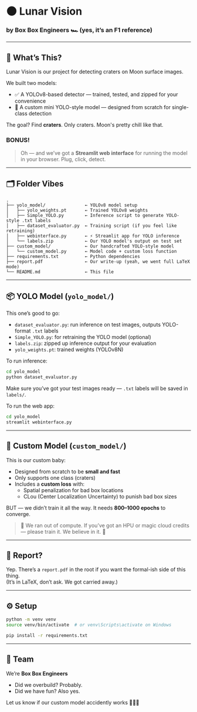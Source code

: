 # 🌑 Lunar Vision  
### by **Box Box Engineers** 🏎️ (yes, it’s an F1 reference)

---

## 🚀 What’s This?

Lunar Vision is our project for detecting craters on Moon surface images.

We built two models:

- ✅ A YOLOv8-based detector — trained, tested, and zipped for your convenience
- 🔬 A custom mini YOLO-style model — designed from scratch for single-class detection

The goal? Find **craters**. Only craters. Moon's pretty chill like that.

### BONUS!
> Oh — and we’ve got a **Streamlit web interface** for running the model in your browser. Plug, click, detect.

---

## 🗂️ Folder Vibes

```
.
├── yolo_model/               ← YOLOv8 model setup
│   ├── yolo_weights.pt       ← Trained YOLOv8 weights
│   ├── Simple_YOLO.py        ← Inference script to generate YOLO-style .txt labels
│   ├── dataset_evaluator.py  ← Training script (if you feel like retraining)
│   ├── webinterface.py       ← ⚡ Streamlit app for YOLO inference
│   └── labels.zip            ← Our YOLO model's output on test set
├── custom_model/             ← Our handcrafted YOLO-style model
│   └── custom_model.py       ← Model code + custom loss function
├── requirements.txt          ← Python dependencies
├── report.pdf                ← Our write-up (yeah, we went full LaTeX mode)
└── README.md                 ← This file
```

---

## 📦 YOLO Model (`yolo_model/`)

This one’s good to go:

- `dataset_evaluator.py`: run inference on test images, outputs YOLO-format `.txt` labels
- `Simple_YOLO.py`: for retraining the YOLO model (optional)
- `labels.zip`: zipped up inference output for your evaluation
- `yolo_weights.pt`: trained weights (YOLOv8N)

To run inference:

```bash
cd yolo_model
python dataset_evaluator.py
```

Make sure you’ve got your test images ready — `.txt` labels will be saved in `labels/`.


To run the web app:
```bash
cd yolo_model
streamlit webinterface.py
```
---

## 🧪 Custom Model (`custom_model/`)

This is our custom baby:

- Designed from scratch to be **small and fast**
- Only supports one class (craters)
- Includes a **custom loss** with:
  - Spatial penalization for bad box locations
  - CLou (Center Localization Uncertainty) to punish bad box sizes

BUT — we didn’t train it all the way. It needs **800–1000 epochs** to converge.

> 🛑 We ran out of compute. If you’ve got an HPU or magic cloud credits — please train it. We believe in it. 🙏

---

## 📄 Report?

Yep. There’s a `report.pdf` in the root if you want the formal-ish side of this thing.  
(It’s in LaTeX, don’t ask. We got carried away.)

---

## ⚙️ Setup

```bash
python -m venv venv
source venv/bin/activate  # or venv\Scripts\activate on Windows

pip install -r requirements.txt
```

---

## 🙌 Team

We’re **Box Box Engineers**

- Did we overbuild? Probably.
- Did we have fun? Also yes.

Let us know if our custom model accidently works 🤧🤧🚀


